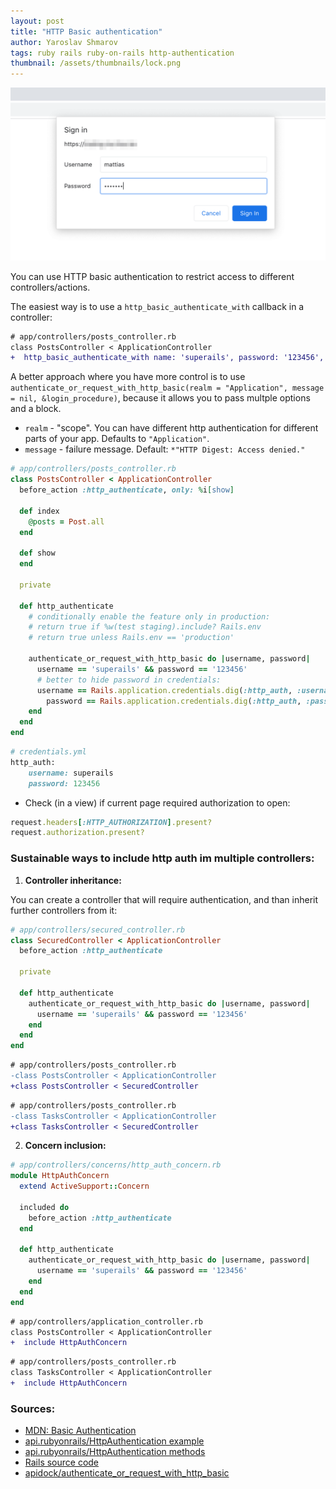 ```yaml
---
layout: post
title: "HTTP Basic authentication"
author: Yaroslav Shmarov
tags: ruby rails ruby-on-rails http-authentication
thumbnail: /assets/thumbnails/lock.png
---
```


![http-authentication-example](assets/images/http-basic-auth-example.png)

You can use HTTP basic authentication to restrict access to different controllers/actions.

The easiest way is to use a `http_basic_authenticate_with` callback in a controller:

```diff
# app/controllers/posts_controller.rb
class PostsController < ApplicationController
+  http_basic_authenticate_with name: 'superails', password: '123456', except: :index
```

A better approach where you have more control is to use `authenticate_or_request_with_http_basic(realm = "Application", message = nil, &login_procedure)`, because it allows you to pass multple options and a block.

* `realm` - "scope". You can have different http authentication for different parts of your app. Defaults to `"Application"`.
* `message` - failure message. Default: `*"HTTP Digest: Access denied."`

```ruby
# app/controllers/posts_controller.rb
class PostsController < ApplicationController
  before_action :http_authenticate, only: %i[show]

  def index
    @posts = Post.all
  end

  def show
  end

  private

  def http_authenticate
    # conditionally enable the feature only in production:
    # return true if %w(test staging).include? Rails.env
    # return true unless Rails.env == 'production'

    authenticate_or_request_with_http_basic do |username, password|
      username == 'superails' && password == '123456' 
      # better to hide password in credentials:
      username == Rails.application.credentials.dig(:http_auth, :username) && 
        password == Rails.application.credentials.dig(:http_auth, :password)
    end
  end
end
```

```ruby
# credentials.yml
http_auth:
	username: superails
	password: 123456
```

* Check (in a view) if current page required authorization to open:

```ruby
request.headers[:HTTP_AUTHORIZATION].present?
request.authorization.present?
```

### Sustainable ways to include http auth im multiple controllers:

1. **Controller inheritance:**

You can create a controller that will require authentication, and than inherit further controllers from it:

```ruby
# app/controllers/secured_controller.rb
class SecuredController < ApplicationController
  before_action :http_authenticate

  private

  def http_authenticate
    authenticate_or_request_with_http_basic do |username, password|
      username == 'superails' && password == '123456'
    end
  end
end
```

```diff
# app/controllers/posts_controller.rb
-class PostsController < ApplicationController
+class PostsController < SecuredController
```

```diff
# app/controllers/posts_controller.rb
-class TasksController < ApplicationController
+class TasksController < SecuredController
```

2. **Concern inclusion:**

```ruby
# app/controllers/concerns/http_auth_concern.rb
module HttpAuthConcern  
  extend ActiveSupport::Concern

  included do
    before_action :http_authenticate
  end

  def http_authenticate
    authenticate_or_request_with_http_basic do |username, password|
      username == 'superails' && password == '123456'
    end
  end
end
```

```diff
# app/controllers/application_controller.rb
class PostsController < ApplicationController
+  include HttpAuthConcern
```

```diff
# app/controllers/posts_controller.rb
class TasksController < ApplicationController
+  include HttpAuthConcern
```

### Sources:
* [MDN: Basic Authentication](https://developer.mozilla.org/en-US/docs/Web/HTTP/Headers/Authorization#basic_authentication)
* [api.rubyonrails/HttpAuthentication example](https://api.rubyonrails.org/classes/ActionController/HttpAuthentication/Basic.html)
* [api.rubyonrails/HttpAuthentication methods](https://api.rubyonrails.org/classes/ActionController/HttpAuthentication/Basic/ControllerMethods.html)
* [Rails source code](https://github.com/rails/rails/blob/25b14b4d3238d5474c60826ee1b359537af987ef/actionpack/lib/action_controller/metal/http_authentication.rb#L70)
* [apidock/authenticate_or_request_with_http_basic](https://apidock.com/rails/ActionController/HttpAuthentication/Basic/ControllerMethods/authenticate_or_request_with_http_basic)

